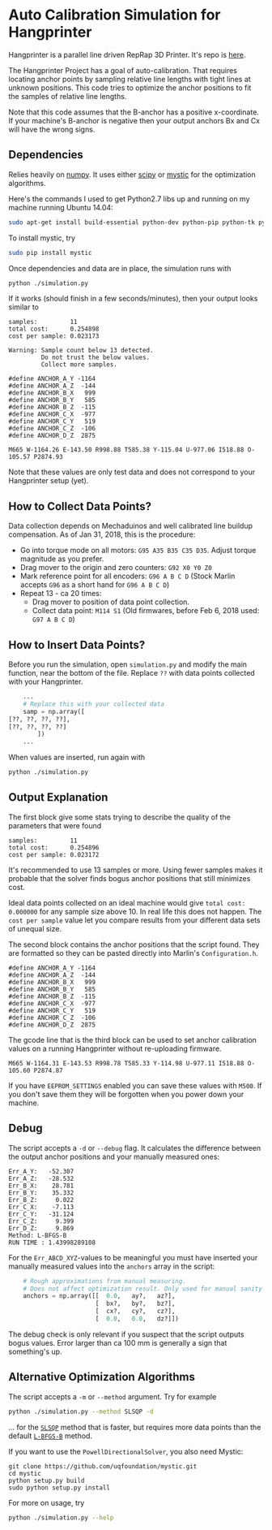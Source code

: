 # Auto Calibration Simulation for Hangprinter
Hangprinter is a parallel line driven RepRap 3D Printer.
It's repo is [here](https://github.com/tobbelobb/hangprinter).

The Hangprinter Project has a goal of auto-calibration.
That requires locating anchor points by sampling relative line lengths with tight lines at unknown positions.
This code tries to optimize the anchor positions to fit the samples of relative line lengths.

Note that this code assumes that the B-anchor has a positive x-coordinate.
If your machine's B-anchor is negative then your output anchors Bx and Cx will have the wrong signs.

## Dependencies
Relies heavily on [numpy](https://github.com/numpy/numpy).
It uses either [scipy](https://scipy.org/) or [mystic](https://github.com/uqfoundation/mystic) for the optimization algorithms.

Here's the commands I used to get Python2.7 libs up and running on my machine running Ubuntu 14.04:
```bash
sudo apt-get install build-essential python-dev python-pip python-tk python-scipy python-numpy
```

To install mystic, try
```bash
sudo pip install mystic
```

Once dependencies and data are in place, the simulation runs with
```bash
python ./simulation.py
```

If it works (should finish in a few seconds/minutes), then your output looks similar to
```
samples:         11
total cost:      0.254898
cost per sample: 0.023173

Warning: Sample count below 13 detected.
         Do not trust the below values.
         Collect more samples.

#define ANCHOR_A_Y -1164
#define ANCHOR_A_Z  -144
#define ANCHOR_B_X   999
#define ANCHOR_B_Y   585
#define ANCHOR_B_Z  -115
#define ANCHOR_C_X  -977
#define ANCHOR_C_Y   519
#define ANCHOR_C_Z  -106
#define ANCHOR_D_Z  2875

M665 W-1164.26 E-143.50 R998.88 T585.38 Y-115.04 U-977.06 I518.88 O-105.57 P2874.93
```
Note that these values are only test data and does not correspond to your Hangprinter setup (yet).

## How to Collect Data Points?
Data collection depends on Mechaduinos and well calibrated line buildup compensation.
As of Jan 31, 2018, this is the procedure:
 - Go into torque mode on all motors: `G95 A35 B35 C35 D35`.
   Adjust torque magnitude as you prefer.
 - Drag mover to the origin and zero counters: `G92 X0 Y0 Z0`
 - Mark reference point for all encoders: `G96 A B C D` (Stock Marlin accepts `G96` as a short hand for `G96 A B C D`)
 - Repeat 13 - ca 20 times:
   - Drag mover to position of data point collection.
   - Collect data point: `M114 S1` (Old firmwares, before Feb 6, 2018 used: `G97 A B C D`)

## How to Insert Data Points?
Before you run the simulation, open `simulation.py` and modify the main function, near the bottom of the file.
Replace `??` with data points collected with your Hangprinter.
```python
    ...
    # Replace this with your collected data
    samp = np.array([
[??, ??, ??, ??],
[??, ??, ??, ??]
        ])
    ...
```
When values are inserted, run again with
```bash
python ./simulation.py
```

## Output Explanation
The first block give some stats trying to describe the quality of the parameters that were found
```
samples:         11
total cost:      0.254896
cost per sample: 0.023172
```
It's recommended to use 13 samples or more.
Using fewer samples makes it probable that the solver finds bogus anchor positions that still minimizes cost.

Ideal data points collected on an ideal machine would give `total cost: 0.000000` for any sample size above 10.
In real life this does not happen.
The `cost per sample` value let you compare results from your different data sets of unequal size.

The second block contains the anchor positions that the script found.
They are formatted so they can be pasted directly into Marlin's `Configuration.h`.
```
#define ANCHOR_A_Y -1164
#define ANCHOR_A_Z  -144
#define ANCHOR_B_X   999
#define ANCHOR_B_Y   585
#define ANCHOR_B_Z  -115
#define ANCHOR_C_X  -977
#define ANCHOR_C_Y   519
#define ANCHOR_C_Z  -106
#define ANCHOR_D_Z  2875
```

The gcode line that is the third block can be used to set anchor calibration values on a running Hangprinter without re-uploading firmware.
```
M665 W-1164.31 E-143.53 R998.78 T585.33 Y-114.98 U-977.11 I518.88 O-105.60 P2874.87
```
If you have `EEPROM_SETTINGS` enabled you can save these values with `M500`.
If you don't save them they will be forgotten when you power down your machine.


## Debug
The script accepts a `-d` or `--debug` flag.
It calculates the difference between the output anchor positions and your manually measured ones:
```
Err_A_Y:   -52.307
Err_A_Z:   -28.532
Err_B_X:    28.781
Err_B_Y:    35.332
Err_B_Z:     0.022
Err_C_X:    -7.113
Err_C_Y:   -31.124
Err_C_Z:     9.399
Err_D_Z:     9.869
Method: L-BFGS-B
RUN TIME : 1.43998289108
```

For the `Err_ABCD_XYZ`-values to be meaningful you must have inserted your manually measured values into the `anchors` array in the script:
```python
    # Rough approximations from manual measuring.
    # Does not affect optimization result. Only used for manual sanity check.
    anchors = np.array([[  0.0,   ay?,   az?],
                        [  bx?,   by?,   bz?],
                        [  cx?,   cy?,   cz?],
                        [  0.0,   0.0,   dz?]])
```
The debug check is only relevant if you suspect that the script outputs bogus values.
Error larger than ca 100 mm is generally a sign that something's up.

## Alternative Optimization Algorithms
The script accepts a `-m` or `--method` argument.
Try for example
```bash
python ./simulation.py --method SLSQP -d
```
... for the [`SLSQP`](https://en.wikipedia.org/wiki/Sequential_quadratic_programming) method that is faster, but requires more data points than the default [`L-BFGS-B`](https://en.wikipedia.org/wiki/Limited-memory_BFGS) method.

If you want to use the `PowellDirectionalSolver`, you also need Mystic:
```
git clone https://github.com/uqfoundation/mystic.git
cd mystic
python setup.py build
sudo python setup.py install
```

For more on usage, try
```bash
python ./simulation.py --help
```
